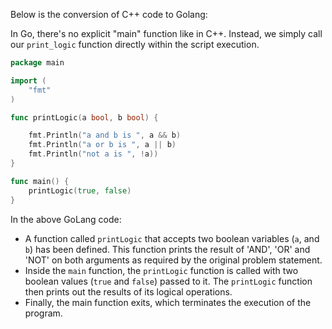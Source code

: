 Below is the conversion of C++ code to Golang:

In Go, there's no explicit "main" function like in C++. Instead, we simply call our `print_logic` function directly within the script execution. 

```go
package main

import (
	"fmt"
)

func printLogic(a bool, b bool) {

	fmt.Println("a and b is ", a && b)
	fmt.Println("a or b is ", a || b)
	fmt.Println("not a is ", !a))
}

func main() {
	printLogic(true, false) 
}
```
In the above GoLang code:
- A function called `printLogic` that accepts two boolean variables (`a`, and `b`) has been defined. This function prints the result of 'AND', 'OR' and 'NOT' on both arguments as required by the original problem statement.
- Inside the `main` function, the `printLogic` function is called with two boolean values (`true` and `false`) passed to it. The `printLogic` function then prints out the results of its logical operations.
- Finally, the main function exits, which terminates the execution of the program.
